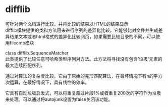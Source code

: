 # difflib

可针对两个文档进行比较，并将比较的结果以HTML的结果显示<br>
difflib模块提供的类和方法用来进行序列的差异化比较，它能够比对文件并生成差异结果文本或者html格式的差异化比较网页，如果需要比较目录的不同，可以使用filecmp模块<br>

class difflib.SequenceMatcher <br>
此类提供了比较任意可哈希类型序列对方法。此方法将寻找没有包含‘垃圾'元素的最大连续匹配序列。

通过对算法的复杂度比较，它由于原始的完形匹配算法，在最坏情况下有n的平方次运算，在最好情况下，具有线性的效率。

它具有自动垃圾启发式，可以将重复超过片段1%或者重复200次的字符作为垃圾来处理。可以通过将autojunk设置为false关闭该功能。